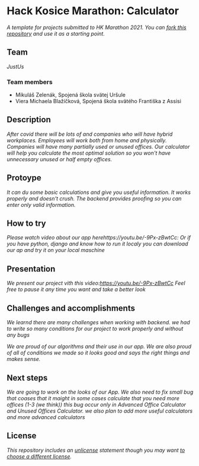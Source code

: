 # Hack Kosice Marathon: Calculator

*A template for projects submitted to HK Marathon 2021. You can [fork this repository](https://docs.github.com/en/github/getting-started-with-github/fork-a-repo) and use it as a starting point.*

## Team

*JustUs*

### Team members

- Mikuláš Zelenák, Spojená škola svätej Uršule
- Viera Michaela Blažíčková, Spojená škola svätého Františka z Assisi


## Description

*After covid there will be lots of and companies who will have hybrid workplaces. Employees will work both from home and physically. Companies will have many partially used or unused offices. Our calculator will help you calculate the most optimal solution so you won't have unnecessary unused or half empty offices.*

## Protoype

*It can du some basic calculations and give you useful information. It works properly and doesn't crush. The backend provides proofing so you can enter only valid information.*

## How to try

*Please watch video about our app herehttps://youtu.be/-9Px-zBwtCc:
Or if you have python, django and know how to run it localy you can download our ap and try it on your local maschine*

## Presentation

*We present our project vith this video:https://youtu.be/-9Px-zBwtCc*
*Feel free to pause it any time you want and take a better look*

## Challenges and accomplishments

*We learnd there are many challenges when working with backend. we had to write so many conditions for our project to work properly and without any bugs*

*We are proud of our algorithms and their use in our app. We are also proud of all of conditions we made so it looks good and says the right things and makes sense.*

## Next steps

*We are going to work on the looks of our App. We also need to fix small bug that coases that it maight in some cases calculate that you need more offices (1-3 (we think)) this bug occur only in Advanced Office Calculator and Unused Offices Calculator. we also plan to add more useful calculators and more advanced calculators*

## License

*This repository includes an [unlicense](http://unlicense.org/) statement though you may want [to choose a different license](https://choosealicense.com/).*
